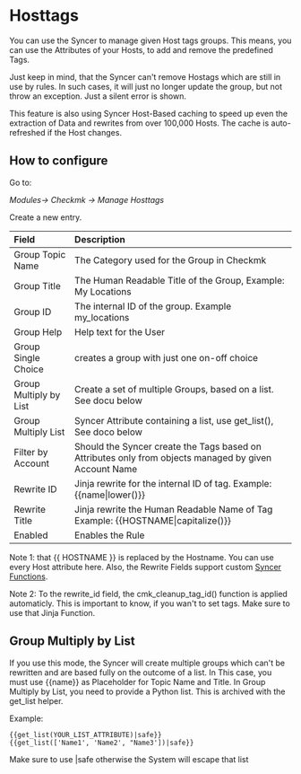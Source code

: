 # Hosttags

You can use the Syncer to manage given Host tags groups. 
This means, you can use the Attributes of your Hosts, to add and remove the predefined Tags.

Just keep in mind, that the Syncer can't remove Hostags which are still in use by rules.  In such cases, it will just no longer update the group, but not throw an exception. Just a silent error is shown.

This feature is also using Syncer Host-Based caching to speed up even the extraction of Data and rewrites from over 100,000 Hosts. The cache is auto-refreshed if the Host changes.

## How to configure
Go to:

_Modules→ Checkmk → Manage Hosttags_

Create a new entry.

| Field | Description |
| :--------|:------------|
| Group Topic Name | The Category used for the Group in Checkmk |
| Group Title | The Human Readable Title of the Group, Example: My Locations|
| Group ID | The internal ID of the group. Example my_locations |
| Group Help | Help text for the User |
| Group Single Choice | creates a group with just one on-off choice |
| Group Multiply by List | Create a set of multiple Groups, based on a list. See docu below|
| Group Multiply List | Syncer Attribute containing a list, use get_list(), See doco below |
| Filter by Account | Should the Syncer create the Tags based on Attributes only from objects managed by given Account Name |
| Rewrite ID | Jinja rewrite for the internal ID of tag. Example: {{name\|lower()}} |
| Rewrite Title | Jinja rewrite the Human Readable Name of Tag Example: {{HOSTNAME\|capitalize()}}|
| Enabled | Enables the Rule |


Note 1: that {{ HOSTNAME }} is replaced by the Hostname. You can use every Host attribute here.
Also, the Rewrite Fields support custom [Syncer Functions](../advanced/jinja_functions.md).

Note 2: To the rewrite_id field, the cmk_cleanup_tag_id() function is applied automaticly. This is important to know, if you wan't to set tags. Make sure to use that Jinja Function.


## Group Multiply by List
If you use this mode, the Syncer will create multiple groups which can't be rewritten and are based fully on the outcome of a list.
In This case, you must use {{name}} as Placeholder for Topic Name and Title.
In Group Multiply by List, you need to provide a Python list. This is archived with the get_list helper.

Example:
```
{{get_list(YOUR_LIST_ATTRIBUTE)|safe}}
{{get_list(['Name1', 'Name2', "Name3'])|safe}}
```

Make sure to use |safe otherwise the System will escape that list

